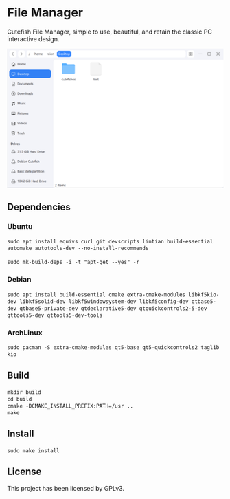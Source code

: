 # File Manager

Cutefish File Manager, simple to use, beautiful, and retain the classic PC interactive design. 

![screenshot](screenshots/Screenshot_20211025_151224.png)

## Dependencies

### Ubuntu

```
sudo apt install equivs curl git devscripts lintian build-essential automake autotools-dev --no-install-recommends

sudo mk-build-deps -i -t "apt-get --yes" -r
```

### Debian

```
sudo apt install build-essential cmake extra-cmake-modules libkf5kio-dev libkf5solid-dev libkf5windowsystem-dev libkf5config-dev qtbase5-dev qtbase5-private-dev qtdeclarative5-dev qtquickcontrols2-5-dev qttools5-dev qttools5-dev-tools
```

### ArchLinux

```shell
sudo pacman -S extra-cmake-modules qt5-base qt5-quickcontrols2 taglib kio
```

## Build

```shell
mkdir build
cd build
cmake -DCMAKE_INSTALL_PREFIX:PATH=/usr ..
make
```

## Install

```shell
sudo make install
```

## License

This project has been licensed by GPLv3.

